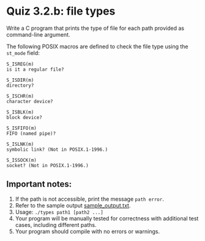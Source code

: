 # Quiz 3.2.b: file types

Write a C program that prints the type of file for each path provided as command-line argument.

The following POSIX macros are defined to check the file type using the `st_mode` field:
```
S_ISREG(m)
is it a regular file?

S_ISDIR(m)
directory?

S_ISCHR(m)
character device?

S_ISBLK(m)
block device?

S_ISFIFO(m)
FIFO (named pipe)?

S_ISLNK(m)
symbolic link? (Not in POSIX.1-1996.)

S_ISSOCK(m)
socket? (Not in POSIX.1-1996.)
```

## Important notes: 
1. If the path is not accessible, print the message `path error`.
1. Refer to the sample output [sample_output.txt](sample_output.txt).
1. Usage: `./types path1 [path2 ...]`
1. Your program will be manually tested for correctness with additional test cases, including different paths.
1. Your program should compile with no errors or warnings.
